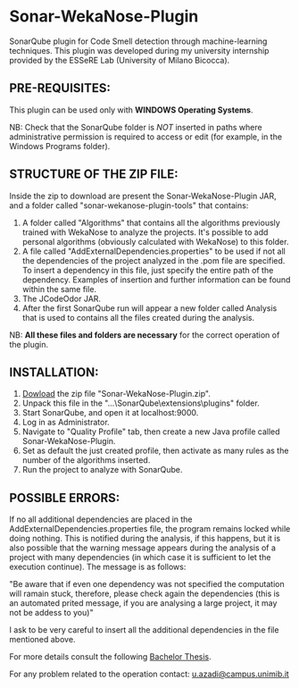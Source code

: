 # Sonar-WekaNose-Plugin

SonarQube plugin for Code Smell detection through machine-learning techniques.
This plugin was developed during my university internship provided by the ESSeRE Lab (University of Milano Bicocca).

PRE-REQUISITES:
-----------

This plugin can be used only with __WINDOWS Operating Systems__.

NB: Check that the SonarQube folder is _NOT_ inserted in paths where administrative permission is required to access or edit 
(for example, in the Windows Programs folder).

STRUCTURE OF THE ZIP FILE:
-----------

Inside the zip to download are present the Sonar-WekaNose-Plugin JAR, and a folder called "sonar-wekanose-plugin-tools" that contains:

1) A folder called "Algorithms" that contains all the algorithms previously trained with WekaNose to analyze the projects.
It's possible to add personal algorithms (obviously calculated with WekaNose) to this folder.
2) A file called "AddExternalDependencies.properties" to be used if not all the dependencies of the project analyzed in the .pom file 
are specified. To insert a dependency in this file, just specify the entire path of the dependency. Examples of insertion and further 
information can be found within the same file.
3) The JCodeOdor JAR.
4) After the first SonarQube run will appear a new folder called Analysis that is used to contains all the files created during the 
analysis.

NB: __All these files and folders are necessary__ for the correct operation of the plugin.

INSTALLATION:
-----------

1) [Dowload](https://github.com/uazadi/Sonar-WekaNose-Plugin/releases/tag/v1.0) the zip file "Sonar-WekaNose-Plugin.zip".
2) Unpack this file in the "...\SonarQube\extensions\plugins" folder.
3) Start SonarQube, and open it at localhost:9000.
4) Log in as Administrator.
5) Navigate to "Quality Profile" tab, then create a new Java profile called Sonar-WekaNose-Plugin.
6) Set as default the just created profile, then activate as many rules as the number of the algorithms inserted.
7) Run the project to analyze with SonarQube.

POSSIBLE ERRORS:
-----------

If no all additional dependencies are placed in the AddExternalDependencies.properties file, the program remains locked while doing nothing. This is notified during the analysis, if this happens, but it is also possible that the warning message appears during the analysis of a project with many dependencies (in which case it is sufficient to let the execution continue). The message is as follows:

"Be aware that if even one dependency was not specified the computation will ramain stuck, therefore, please check again the dependencies (this is an automated prited message, if you are analysing a large project, it may not be addess to you)"

I ask to be very careful to insert all the additional dependencies in the file mentioned above.

For more details consult the following [Bachelor Thesis](https://drive.google.com/open?id=1hO4ZWfGGTLic3zlP_BqlE2IJLj9rwdup).

For any problem related to the operation contact: u.azadi@campus.unimib.it
